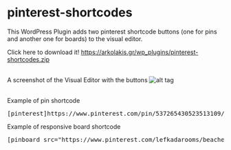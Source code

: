 # pinterest-shortcodes
This WordPress Plugin adds two pinterest shortcode buttons (one for pins and another one for boards) to the visual editor.

Click here to download it!
https://arkolakis.gr/wp_plugins/pinterest-shortcodes.zip
<br/><br/>

A screenshot of the Visual Editor with the buttons
![alt tag](https://arkolakis.gr/goods/elements/2015/11/pinbuttons.png)

<br/>
Example of pin shortcode
<pre>[pinterest]https://www.pinterest.com/pin/537265430523513109/[/pinterest]</pre>

Example of responsive board shortcode
<pre>[pinboard_src="https://www.pinterest.com/lefkadarooms/beaches-in-lefkada/" scaleheight="600" scalewidth="150"]</pre>
